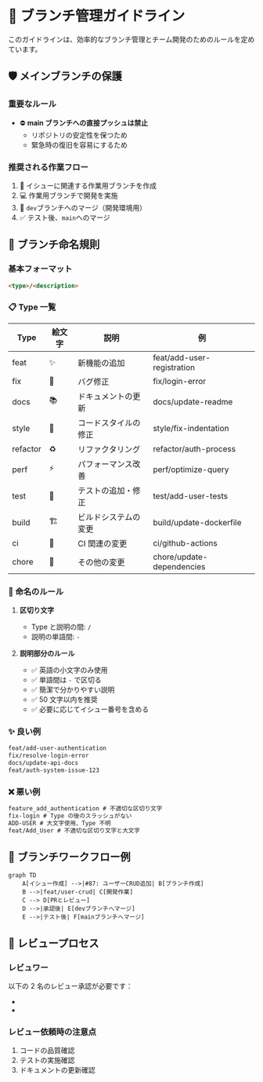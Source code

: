 # 🌿 ブランチ管理ガイドライン

このガイドラインは、効率的なブランチ管理とチーム開発のためのルールを定めています。

## 🛡️ メインブランチの保護

### 重要なルール

- ⛔ **main ブランチへの直接プッシュは禁止**
  - リポジトリの安定性を保つため
  - 緊急時の復旧を容易にするため

### 推奨される作業フロー

1. 🎯 イシューに関連する作業用ブランチを作成
2. 💻 作業用ブランチで開発を実施
3. 🔄 `dev`ブランチへのマージ（開発環境用）
4. ✅ テスト後、`main`へのマージ

## 📝 ブランチ命名規則

### 基本フォーマット

```md
<type>/<description>
```

### 📋 Type 一覧

| Type     | 絵文字 | 説明                 | 例                         |
| -------- | ------ | -------------------- | -------------------------- |
| feat     | ✨     | 新機能の追加         | feat/add-user-registration |
| fix      | 🐛     | バグ修正             | fix/login-error            |
| docs     | 📚     | ドキュメントの更新   | docs/update-readme         |
| style    | 💅     | コードスタイルの修正 | style/fix-indentation      |
| refactor | ♻️     | リファクタリング     | refactor/auth-process      |
| perf     | ⚡     | パフォーマンス改善   | perf/optimize-query        |
| test     | 🧪     | テストの追加・修正   | test/add-user-tests        |
| build    | 🏗️     | ビルドシステムの変更 | build/update-dockerfile    |
| ci       | 🤖     | CI 関連の変更        | ci/github-actions          |
| chore    | 🔧     | その他の変更         | chore/update-dependencies  |

### 📌 命名のルール

1. **区切り文字**

   - Type と説明の間: `/`
   - 説明の単語間: `-`

2. **説明部分のルール**
   - ✅ 英語の小文字のみ使用
   - ✅ 単語間は `-` で区切る
   - ✅ 簡潔で分かりやすい説明
   - ✅ 50 文字以内を推奨
   - ✅ 必要に応じてイシュー番号を含める

### ✨ 良い例

```md
feat/add-user-authentication
fix/resolve-login-error
docs/update-api-docs
feat/auth-system-issue-123
```

### ❌ 悪い例

```md
feature_add_authentication # 不適切な区切り文字
fix-login # Type の後のスラッシュがない
ADD-USER # 大文字使用、Type 不明
feat/Add_User # 不適切な区切り文字と大文字
```

## 🔄 ブランチワークフロー例

```mermaid
graph TD
    A[イシュー作成] -->|#87: ユーザーCRUD追加| B[ブランチ作成]
    B -->|feat/user-crud| C[開発作業]
    C --> D[PRとレビュー]
    D -->|承認後| E[devブランチへマージ]
    E -->|テスト後| F[mainブランチへマージ]
```

## 👥 レビュープロセス

### レビュワー

以下の 2 名のレビュー承認が必要です：

-
-

### レビュー依頼時の注意点

1. コードの品質確認
2. テストの実施確認
3. ドキュメントの更新確認

